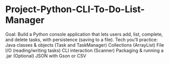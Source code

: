 # Project-Python-CLI-To-Do-List-Manager
Goal: Build a Python console application that lets users add, list, complete, and delete tasks, with persistence (saving to a file).  Tech you’ll practice:  Java classes &amp; objects (Task and TaskManager)  Collections (ArrayList)  File I/O (reading/writing tasks)  CLI interaction (Scanner)  Packaging &amp; running a .jar  (Optional) JSON with Gson or CSV

